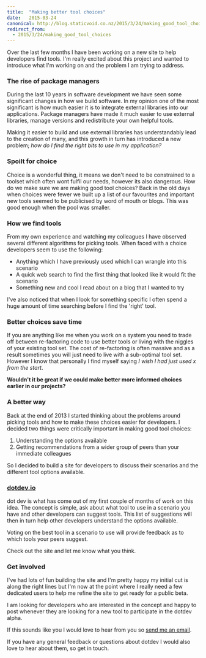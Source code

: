 ```yaml
---
title:  "Making better tool choices"
date:   2015-03-24
canonical: http://blog.staticvoid.co.nz/2015/3/24/making_good_tool_choices
redirect_from:
  - 2015/3/24/making_good_tool_choices
---
```

Over the last few months I have been working on a new site to help developers find tools. I'm really excited about this project and wanted to introduce what I'm working on and the problem I am trying to address.

### The rise of package managers
During the last 10 years in software development we have seen some significant changes in how we build software. In my opinion one of the most significant is how much easier it is to integrate external libraries into our applications. Package managers have made it much easier to use external libraries, manage versions and redistribute your own helpful tools.

Making it easier to build and use external libraries has understandably lead to the creation of many, and this growth in turn has introduced a new problem; *how do I find the right bits to use in my application?*

### Spoilt for choice

Choice is a wonderful thing, it means we don't need to be constrained to a toolset which often wont fulfil our needs, however its also dangerous. How do we make sure we are making good tool choices? Back in the old days when choices were fewer we built up a list of our favourites and important new tools seemed to be publicised by word of mouth or blogs. This was good enough when the pool was smaller.

### How we find tools

From my own experience and watching my colleagues I have observed several different algorithms for picking tools. When faced with a choice developers seem to use the following:

 - Anything which I have previously used which I can wrangle into this scenario
 - A quick web search to find the first thing that looked like it would fit the scenario
 - Something new and cool I read about on a blog that I wanted to try

I've also noticed that when I look for something specific I often spend a huge amount of time searching before I find the 'right' tool.

### Better choices save time

If you are anything like me when you work on a system you need to trade off between re-factoring code to use better tools or living with the niggles of your existing tool set. The cost of re-factoring is often massive and as a result sometimes you will just need to live with a sub-optimal tool set. However I know that personally I find myself saying *I wish I had just used x from the start*.

**Wouldn't it be great if we could make better more informed choices earlier in our projects?**

### A better way

Back at the end of 2013 I started thinking about the problems around picking tools and how to make these choices easier for developers. I decided two things were critically important in making good tool choices:

 1. Understanding the options available
 2. Getting recommendations from a wider group of peers than your immediate colleagues

So I decided to build a site for developers to discuss their scenarios and the different tool options available.

### [dotdev.io](http://dotdev.io)

dot dev is what has come out of my first couple of months of work on this idea. The concept is simple, ask about what tool to use in a scenario you have and other developers can suggest tools. This list of suggestions will then in turn help other developers understand the options available.

Voting on the best tool in a scenario to use will provide feedback as to which tools your peers suggest.

Check out the site and let me know what you think.

### Get involved

I've had lots of fun building the site and I'm pretty happy my initial cut is along the right lines but I'm now at the point where I really need a few dedicated users to help me refine the site to get ready for a public beta.

I am looking for developers who are interested in the concept and happy to post whenever they are looking for a new tool to participate in the dotdev alpha.

If this sounds like you I would love to hear from you so [send me an email](mailto:alpha@dotdev.io).

If you have any general feedback or questions about dotdev I would also love to hear about them, so get in touch.
